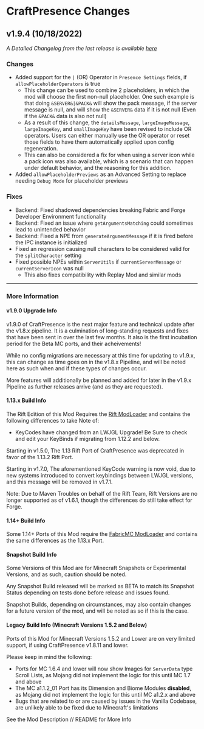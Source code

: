 # CraftPresence Changes

## v1.9.4 (10/18/2022)

_A Detailed Changelog from the last release is
available [here](https://gitlab.com/CDAGaming/CraftPresence/-/compare/release%2Fv1.9.3...release%2Fv1.9.4)_

### Changes

* Added support for the `|` (OR) Operator in `Presence Settings` fields, if `allowPlaceholderOperators` is true
    * This change can be used to combine 2 placeholders, in which the mod will choose the first
      non-null placeholder. One such example is that doing `&SERVER&|&PACK&` will show the pack message, if the server
      message
      is null, and will show the `&SERVER&` data if it is not null (Even if the `&PACK&` data is also not null)
    * As a result of this change, the `detailsMessage`, `largeImageMessage`, `largeImageKey`, and `smallImageKey` have
      been revised to include OR operators. Users can either manually use the OR operator or reset those fields to have
      them automatically applied upon config regeneration.
    * This can also be considered a fix for when using a server icon while a pack icon was also available, which is a
      scenario that can happen under default behavior, and the reasoning for this addition.
* Added `allowPlaceholderPreviews` as an Advanced Setting to replace needing `Debug Mode` for placeholder previews

### Fixes

* Backend: Fixed shadowed dependencies breaking Fabric and Forge Developer Environment functionality
* Backend: Fixed an issue where `getArgumentsMatching` could sometimes lead to unintended behavior
* Backend: Fixed a NPE from `generateArgumentMessage` if it is fired before the IPC instance is initialized
* Fixed an regression causing null characters to be considered valid for the `splitCharacter` setting
* Fixed possible NPEs within `ServerUtils` if `currentServerMessage` or `currentServerIcon` was null
    * This also fixes compatibility with Replay Mod and similar mods

___

### More Information

#### v1.9.0 Upgrade Info

v1.9.0 of CraftPresence is the next major feature and technical update after the v1.8.x pipeline.
It is a culmination of long-standing requests and fixes that have been sent in over the last few months.
It also is the first incubation period for the Beta MC ports, and their acheivements!

While no config migrations are necessary at this time for updating to v1.9.x, this can change as time goes on in the
v1.8.x Pipeline, and will be noted here as such when and if these types of changes occur.

More features will additionally be planned and added for later in the v1.9.x Pipeline as further releases arrive (and as
they are requested).

#### 1.13.x Build Info

The Rift Edition of this Mod Requires the [Rift ModLoader](https://www.curseforge.com/minecraft/mc-mods/rift) and
contains the following differences to take Note of:

* KeyCodes have changed from an LWJGL Upgrade! Be Sure to check and edit your KeyBinds if migrating from 1.12.2 and
  below.

Starting in v1.5.0, The 1.13 Rift Port of CraftPresence was deprecated in favor of the 1.13.2 Rift Port.

Starting in v1.7.0, The aforementioned KeyCode warning is now void, due to new systems introduced to convert keybindings
between LWJGL versions, and this message will be removed in v1.7.1.

Note: Due to Maven Troubles on behalf of the Rift Team, Rift Versions are no longer supported as of v1.6.1, though the
differences do still take effect for Forge.

#### 1.14+ Build Info

Some 1.14+ Ports of this Mod require the [FabricMC ModLoader](https://www.curseforge.com/minecraft/mc-mods/fabric-api)
and contains the same differences as the 1.13.x Port.

#### Snapshot Build Info

Some Versions of this Mod are for Minecraft Snapshots or Experimental Versions, and as such, caution should be noted.

Any Snapshot Build released will be marked as BETA to match its Snapshot Status depending on tests done before release
and issues found.

Snapshot Builds, depending on circumstances, may also contain changes for a future version of the mod, and will be noted
as so if this is the case.

#### Legacy Build Info (Minecraft Versions 1.5.2 and Below)

Ports of this Mod for Minecraft Versions 1.5.2 and Lower are on very limited support, if using CraftPresence v1.8.11 and
lower.

Please keep in mind the following:

* Ports for MC 1.6.4 and lower will now show Images for `ServerData` type Scroll Lists, as Mojang did not implement the
  logic for this until MC 1.7 and above
* The MC a1.1.2_01 Port has its Dimension and Biome Modules **disabled**, as Mojang did not implement the logic for this
  until MC a1.2.x and above
* Bugs that are related to or are caused by issues in the Vanilla Codebase, are unlikely able to be fixed due to
  Minecraft's limitations

See the Mod Description // README for More Info
